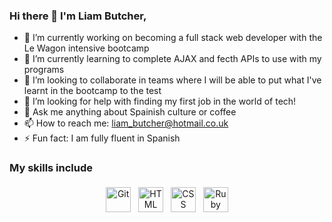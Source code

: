 ### Hi there 👋 I'm Liam Butcher,

- 🔭  I’m currently working on becoming a full stack web developer with the Le Wagon intensive bootcamp
- 🌱 I’m currently learning to complete AJAX and fecth APIs to use with my programs
- 👯 I’m looking to collaborate in teams where I will be able to put what I've learnt in the bootcamp to the test
- 🤔 I’m looking for help with finding my first job in the world of tech!
- 💬 Ask me anything about Spainish culture or coffee
- 📫 How to reach me: liam_butcher@hotmail.co.uk
- ⚡ Fun fact: I am fully fluent in Spanish

### My skills include

<p align="center">
	<img title="Git" alt="Git" src="https://github.com/user-attachments/assets/5f82e3b9-1c55-4356-8baa-d4fb686c9207" width="40" height="40" style="vertical-align:down; margin:4px"/>
	<img title="HTML" alt="HTML" src="https://github.com/user-attachments/assets/25b0775d-4f2a-4b0d-8c7b-7485aae36b3d" width="40" height="40" style="vertical-align:down; margin:4px"/>
	<img title="CSS" alt="CSS" src="https://github.com/user-attachments/assets/3606769f-7ef1-4e1d-a172-c0dc81609175" width="40" height="40" style="vertical-align:down; margin:4px"/>
	<img title="Ruby" alt="Ruby" src="https://github.com/user-attachments/assets/fe151094-1c5c-4317-bf17-99f73b49b367" width="40" height="40" style="vertical-align:down; margin:4px"/>
</p>  
